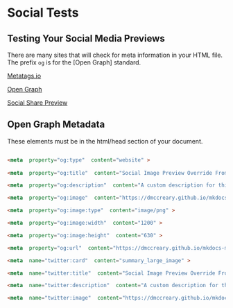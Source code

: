 # Social Tests

## Testing Your Social Media Previews

There are many sites that will check for meta information in your
HTML file.  The prefix `og` is for the [Open Graph] standard.

[Metatags.io](https://metatags.io/)

[Open Graph](https://www.opengraph.xyz/)

[Social Share Preview](https://socialsharepreview.com/)

## Open Graph Metadata

These elements must be in the html/head section of your document.

```html

<meta  property="og:type"  content="website" >
      
<meta  property="og:title"  content="Social Image Preview Override From Markdown Metadata v18 - Mkdocs Material Social Card Testing" >

<meta  property="og:description"  content="A custom description for this page." >

<meta  property="og:image"  content="https://dmccreary.github.io/mkdocs-material-social/assets/images/social/metadata-override-test.png" >

<meta  property="og:image:type"  content="image/png" >

<meta  property="og:image:width"  content="1200" >

<meta  property="og:image:height"  content="630" >

<meta  property="og:url"  content="https://dmccreary.github.io/mkdocs-material-social/metadata-override-test/" >

<meta  name="twitter:card"  content="summary_large_image" >

<meta  name="twitter:title"  content="Social Image Preview Override From Markdown Metadata v18 - Mkdocs Material Social Card Testing" >

<meta  name="twitter:description"  content="A custom description for this page." >

<meta  name="twitter:image"  content="https://dmccreary.github.io/mkdocs-material-social/assets/images/social/metadata-override-test.png" >
```
